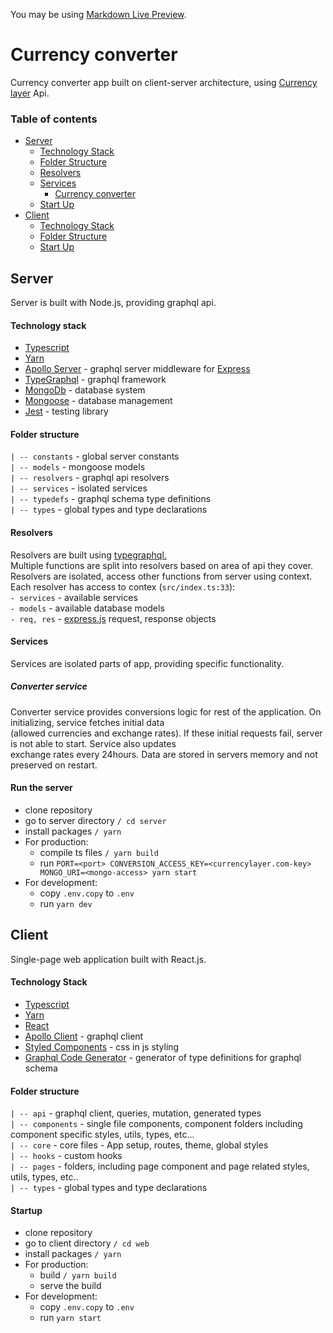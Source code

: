 You may be using [Markdown Live Preview](https://markdownlivepreview.com/).

# Currency converter

Currency converter app built on client-server architecture, using [Currency layer](https://currencylayer.com/) Api.



### Table of contents
- [Server](#server)
  - [Technology Stack](#technology--stack)
  - [Folder Structure](#folder--structure)
  - [Resolvers](#resolvers)
  - [Services](#services)
    - [Currency converter](#converter-service)
  - [Start Up](#run-the-server)
- [Client](#client)
  - [Technology Stack](#technology-stack)
  - [Folder Structure](#folder-structure)
  - [Start Up](#startup)


## Server
Server is built with Node.js, providing graphql api.

#### Technology  stack
- [Typescript](https://www.typescriptlang.org/)
- [Yarn](https://yarnpkg.com/)
- [Apollo Server](https://www.npmjs.com/package/apollo-server-express) - graphql server middleware for [Express](https://expressjs.com)
- [TypeGraphql](https://typegraphql.com/) - graphql framework
- [MongoDb](https://www.mongodb.com/) - database system
- [Mongoose](https://mongoosejs.com/) - database management
- [Jest](https://jestjs.io/) - testing library

#### Folder  structure

  `| -- constants` - global server constants  
  `| -- models` - mongoose models  
  `| -- resolvers` - graphql api resolvers  
  `| -- services` - isolated services  
  `| -- typedefs` - graphql schema type definitions  
  `| -- types` - global types and type declarations 
  
  
  #### Resolvers
  
  Resolvers are built using [typegraphql.](https://typegraphql.com)  
  Multiple functions are split into resolvers based on area of api they cover.  
  Resolvers are isolated, access other functions from server using context.  
    Each resolver has access to contex (`src/index.ts:33`):  
   `- services` - available services  
   `- models` - available database models  
   `- req, res` - [express.js](http://expressjs.com/en/5x/api.html#req) request, response objects
  
  #### Services
  
  Services are isolated parts of app, providing specific functionality.
  
  ##### Converter service
  
  Converter service provides conversions logic for rest of the application. On initializing, service fetches initial data  
  (allowed currencies and exchange rates). If these initial requests fail, server is not able to start. Service also updates  
  exchange rates every 24hours. Data are stored in servers memory and not preserved on restart.
  
#### Run the server
  
  - clone repository
  - go to server directory  `/ cd server`
  - install packages `/ yarn`
  - For production:  
    - compile ts files `/ yarn build`
    - run `PORT=<port> CONVERSION_ACCESS_KEY=<currencylayer.com-key> MONGO_URI=<mongo-access> yarn start`  
  - For development:  
    - copy `.env.copy` to `.env`
    - run `yarn dev`
    
    
## Client

Single-page web application built with React.js.

#### Technology Stack
- [Typescript](https://www.typescriptlang.org/)
- [Yarn](https://yarnpkg.com/)
- [React](https://reactjs.org/)
- [Apollo Client](https://www.apollographql.com/docs/react/) - graphql client
- [Styled Components](https://styled-components.com/) - css in js styling
- [Graphql Code Generator](https://www.graphql-code-generator.com/) - generator of type definitions for graphql schema

#### Folder structure
  `| -- api` - graphql client, queries, mutation, generated types  
  `| -- components`  - single file components, component folders including component specific styles, utils, types, etc...  
  `| -- core` - core files - App setup, routes, theme, global styles  
  `| -- hooks` - custom hooks  
  `| -- pages` - folders, including page component and page related styles, utils, types, etc..  
  `| -- types` - global types and type declarations 
  
#### Startup
  - clone repository
  - go to client directory  `/ cd web`
  - install packages `/ yarn`
  - For production:  
    - build `/ yarn build`
    - serve the build  
  - For development:  
    - copy `.env.copy` to `.env`
    - run `yarn start`
